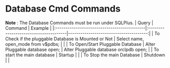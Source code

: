 # Database Cmd Commands

**Note** : The Database Commands must be run under SQLPlus. 
| Query                                       | Command                               |   Example                              |
|:--------------------------------------------|:--------------------------------------|---------------------------------------:|
| To Check if the pluggable Database is Mounted or Not  | Select name, open_mode from v$pdbs;   |                                        |
| To Open/Start Pluggable Database            | Alter Pluggable database <name> open; | Alter Pluggable database orclpdb open; |
| To start the main database                  | Startup                               |                                        |
| To Stop the main Database                   | Shutdown                              |                                        |
